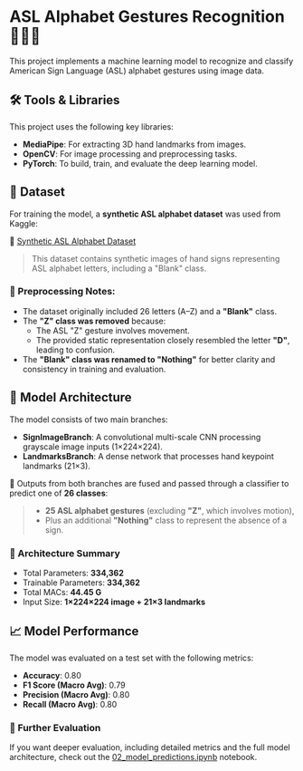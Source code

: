 # ASL Alphabet Gestures Recognition 👐🏻🧬

This project implements a machine learning model to recognize and classify American Sign Language (ASL) alphabet gestures using image data.

## 🛠️ Tools & Libraries

This project uses the following key libraries:

* **MediaPipe**: For extracting 3D hand landmarks from images.
* **OpenCV**: For image processing and preprocessing tasks.
* **PyTorch**: To build, train, and evaluate the deep learning model.


## 📂 Dataset

For training the model, a **synthetic ASL alphabet dataset** was used from Kaggle:

🔗 [Synthetic ASL Alphabet Dataset](https://www.kaggle.com/datasets/lexset/synthetic-asl-alphabet)

> This dataset contains synthetic images of hand signs representing ASL alphabet letters, including a "Blank" class.

### 🔧 Preprocessing Notes:

* The dataset originally included 26 letters (A–Z) and a **"Blank"** class.
* The **"Z" class was removed** because:
  * The ASL "Z" gesture involves movement.
  * The provided static representation closely resembled the letter **"D"**, leading to confusion.
* The **"Blank" class was renamed to "Nothing"** for better clarity and consistency in training and evaluation.

## 🧠 Model Architecture

The model consists of two main branches:

* **SignImageBranch**: A convolutional multi-scale CNN processing grayscale image inputs (1×224×224).
* **LandmarksBranch**: A dense network that processes hand keypoint landmarks (21×3).

 🧩 Outputs from both branches are fused and passed through a classifier to predict one of **26 classes**:
> * **25 ASL alphabet gestures** (excluding **"Z"**, which involves motion),
> * Plus an additional **"Nothing"** class to represent the absence of a sign.


### 🔧 Architecture Summary

* Total Parameters: **334,362**
* Trainable Parameters: **334,362**
* Total MACs: **44.45 G**
* Input Size: **1×224×224 image + 21×3 landmarks**

## 📈 Model Performance

The model was evaluated on a test set with the following metrics:

* **Accuracy**: 0.80
* **F1 Score (Macro Avg)**: 0.79
* **Precision (Macro Avg)**: 0.80
* **Recall (Macro Avg)**: 0.80

### 📓 Further Evaluation

If you want deeper evaluation, including detailed metrics and the full model architecture, check out the [02_model_predictions.ipynb](./notebooks/02_model_predictions.ipynb) notebook.

